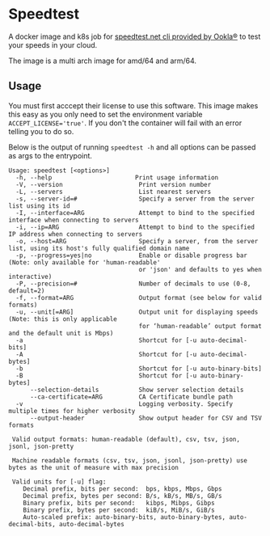 # Speedtest
A docker image and k8s job for [speedtest.net cli provided by Ookla&#xae;](https://www.speedtest.net/apps/cli) to test your speeds in your cloud. 

The image is a multi arch image for amd/64 and arm/64.

## Usage  

You must first acccept their license to use this software. This image makes this easy as you only need to set the environment variable `ACCEPT_LICENSE='true'`. If you don't the container will fail with an error telling you to do so. 

Below is the output of running `speedtest -h` and all options can be passed as args to the entrypoint. 

```
Usage: speedtest [<options>]  
  -h, --help                       Print usage information  
  -V, --version                     Print version number  
  -L, --servers                     List nearest servers  
  -s, --server-id=#                 Specify a server from the server list using its id  
  -I, --interface=ARG               Attempt to bind to the specified interface when connecting to servers  
  -i, --ip=ARG                      Attempt to bind to the specified IP address when connecting to servers  
  -o, --host=ARG                    Specify a server, from the server list, using its host's fully qualified domain name  
  -p, --progress=yes|no             Enable or disable progress bar (Note: only available for 'human-readable'  
                                    or 'json' and defaults to yes when interactive)  
  -P, --precision=#                 Number of decimals to use (0-8, default=2)  
  -f, --format=ARG                  Output format (see below for valid formats)  
  -u, --unit[=ARG]                  Output unit for displaying speeds (Note: this is only applicable  
                                    for ‘human-readable’ output format and the default unit is Mbps)  
  -a                                Shortcut for [-u auto-decimal-bits]  
  -A                                Shortcut for [-u auto-decimal-bytes]  
  -b                                Shortcut for [-u auto-binary-bits]  
  -B                                Shortcut for [-u auto-binary-bytes]  
      --selection-details           Show server selection details  
      --ca-certificate=ARG          CA Certificate bundle path  
  -v                                Logging verbosity. Specify multiple times for higher verbosity  
      --output-header               Show output header for CSV and TSV formats  

 Valid output formats: human-readable (default), csv, tsv, json, jsonl, json-pretty  

 Machine readable formats (csv, tsv, json, jsonl, json-pretty) use bytes as the unit of measure with max precision  

 Valid units for [-u] flag:  
    Decimal prefix, bits per second:  bps, kbps, Mbps, Gbps  
    Decimal prefix, bytes per second: B/s, kB/s, MB/s, GB/s  
    Binary prefix, bits per second:   kibps, Mibps, Gibps  
    Binary prefix, bytes per second:  kiB/s, MiB/s, GiB/s  
    Auto-scaled prefix: auto-binary-bits, auto-binary-bytes, auto-decimal-bits, auto-decimal-bytes  
```